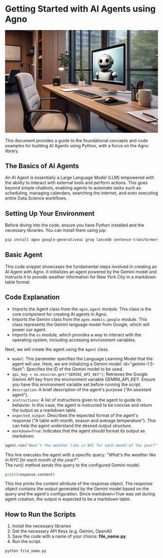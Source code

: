 # Getting Started with AI Agents using Agno

![](img/helping_agent.jpeg)

This document provides a guide to the foundational concepts and code examples for building AI Agents using Python, with a focus on the Agno library.

## The Basics of AI Agents

An AI Agent is essentially a Large Language Model (LLM) empowered with the ability to interact with external tools and perform actions. This goes beyond simple chatbots, enabling agents to automate tasks such as scheduling, managing calendars, searching the internet, and even executing entire Data Science workflows.

## Setting Up Your Environment

Before diving into the code, ensure you have Python installed and the necessary libraries. You can install them using pip:

```bash
pip install agno google-generativeai groq lancedb sentence-transformers tantivy youtube-transcript-api
```

## Basic Agent

This code snippet showcases the fundamental steps involved in creating an AI Agent with Agno. It initializes an agent powered by the Gemini model and instructs it to provide weather information for New York City in a markdown table format.

## Code Explanation

* Imports the Agent class from the `agno.agent` module. This class is the core component for creating AI agents in Agno.
* Imports the Gemini class from the `agno.models.google` module. This class represents the Gemini language model from Google, which will power our agent.
* Imports the `os` module, which provides a way to interact with the operating system, including accessing environment variables.

Next, we will create the agent using the `Agent` class.

* `model`: This parameter specifies the Language Learning Model that the agent will use. Here, we are initializing a Gemini model:
id="gemini-1.5-flash": Specifies the ID of the Gemini model to be used.
* `api_key = os.environ.get("GEMINI_API_KEY")`: Retrieves the Google Gemini API key from the environment variable GEMINI_API_KEY. Ensure you have this environment variable set before running the script.
* `description`: A brief description of the agent's purpose ("An assistant agent").
* `instructions`: A list of instructions given to the agent to guide its behavior. In this case, the agent is instructed to be concise and return the output as a markdown table.
* `expected_output`: Describes the expected format of the agent's response ("A table with month, season and average temperature"). This can help the agent understand the desired output structure.
* `markdown=True`: Indicates that the agent should format its output as markdown.

```python
agent.run("What's the weather like in NYC for each month of the year?")
```

This line executes the agent with a specific query: *"What's the weather like in NYC for each month of the year?"*.<br>
The run() method sends this query to the configured Gemini model.

```python
print(response.content)
```

This line prints the content attribute of the response object. The response object contains the output generated by the Gemini model based on the query and the agent's configuration. Since markdown=True was set during agent creation, the output is expected to be a markdown table.

## How to Run the Scripts

1. Install the necessary libraries
2. Get the necessary API Keys (e.g. Gemini, OpenAI)
3. Save the code with a name of your choice: **file_name.py**.
4. Run the script.

```bash
python file_name.py
```